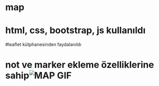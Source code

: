 # map

# html, css, bootstrap, js kullanıldı

#leaflet kütphanesinden faydalanıldı

# not ve marker ekleme özelliklerine sahip![MAP GIF](https://github.com/user-attachments/assets/5a179a35-9da5-41c8-8975-3b753f17d99a)



